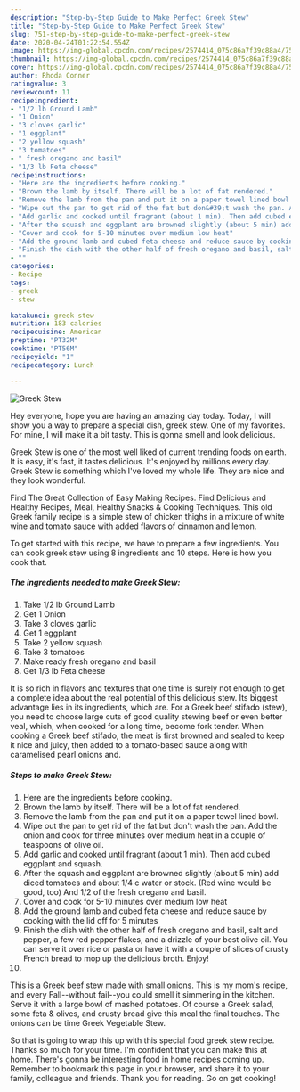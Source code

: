 ```yaml
---
description: "Step-by-Step Guide to Make Perfect Greek Stew"
title: "Step-by-Step Guide to Make Perfect Greek Stew"
slug: 751-step-by-step-guide-to-make-perfect-greek-stew
date: 2020-04-24T01:22:54.554Z
image: https://img-global.cpcdn.com/recipes/2574414_075c86a7f39c88a4/751x532cq70/greek-stew-recipe-main-photo.jpg
thumbnail: https://img-global.cpcdn.com/recipes/2574414_075c86a7f39c88a4/751x532cq70/greek-stew-recipe-main-photo.jpg
cover: https://img-global.cpcdn.com/recipes/2574414_075c86a7f39c88a4/751x532cq70/greek-stew-recipe-main-photo.jpg
author: Rhoda Conner
ratingvalue: 3
reviewcount: 11
recipeingredient:
- "1/2 lb Ground Lamb"
- "1 Onion"
- "3 cloves garlic"
- "1 eggplant"
- "2 yellow squash"
- "3 tomatoes"
- " fresh oregano and basil"
- "1/3 lb Feta cheese"
recipeinstructions:
- "Here are the ingredients before cooking."
- "Brown the lamb by itself. There will be a lot of fat rendered."
- "Remove the lamb from the pan and put it on a paper towel lined bowl."
- "Wipe out the pan to get rid of the fat but don&#39;t wash the pan. Add the onion and cook for three minutes over medium heat in a couple of teaspoons of olive oil."
- "Add garlic and cooked until fragrant (about 1 min). Then add cubed eggplant and squash."
- "After the squash and eggplant are browned slightly (about 5 min) add diced tomatoes and about 1/4 c water or stock.  (Red wine would be good, too) And 1/2 of the fresh oregano and basil."
- "Cover and cook for 5-10 minutes over medium low heat"
- "Add the ground lamb and cubed feta cheese and reduce sauce by cooking with the lid off for 5 minutes"
- "Finish the dish with the other half of fresh oregano and basil, salt and pepper, a few red pepper flakes, and a drizzle of your best olive oil. You can serve it over rice or pasta or have it with a couple of slices of crusty French bread to mop up the delicious broth. Enjoy!"
- ""
categories:
- Recipe
tags:
- greek
- stew

katakunci: greek stew 
nutrition: 183 calories
recipecuisine: American
preptime: "PT32M"
cooktime: "PT56M"
recipeyield: "1"
recipecategory: Lunch

---
```



![Greek Stew](https://img-global.cpcdn.com/recipes/2574414_075c86a7f39c88a4/751x532cq70/greek-stew-recipe-main-photo.jpg)

Hey everyone, hope you are having an amazing day today. Today, I will show you a way to prepare a special dish, greek stew. One of my favorites. For mine, I will make it a bit tasty. This is gonna smell and look delicious.

Greek Stew is one of the most well liked of current trending foods on earth. It is easy, it's fast, it tastes delicious. It's enjoyed by millions every day. Greek Stew is something which I've loved my whole life. They are nice and they look wonderful.

Find The Great Collection of Easy Making Recipes. Find Delicious and Healthy Recipes, Meal, Healthy Snacks &amp; Cooking Techniques. This old Greek family recipe is a simple stew of chicken thighs in a mixture of white wine and tomato sauce with added flavors of cinnamon and lemon.


To get started with this recipe, we have to prepare a few ingredients. You can cook greek stew using 8 ingredients and 10 steps. Here is how you cook that.

<!--inarticleads1-->

##### The ingredients needed to make Greek Stew:

1. Take 1/2 lb Ground Lamb
1. Get 1 Onion
1. Take 3 cloves garlic
1. Get 1 eggplant
1. Take 2 yellow squash
1. Take 3 tomatoes
1. Make ready  fresh oregano and basil
1. Get 1/3 lb Feta cheese


It is so rich in flavors and textures that one time is surely not enough to get a complete idea about the real potential of this delicious stew. Its biggest advantage lies in its ingredients, which are. For a Greek beef stifado (stew), you need to choose large cuts of good quality stewing beef or even better veal, which, when cooked for a long time, become fork tender. When cooking a Greek beef stifado, the meat is first browned and sealed to keep it nice and juicy, then added to a tomato-based sauce along with caramelised pearl onions and. 

<!--inarticleads2-->

##### Steps to make Greek Stew:

1. Here are the ingredients before cooking.
1. Brown the lamb by itself. There will be a lot of fat rendered.
1. Remove the lamb from the pan and put it on a paper towel lined bowl.
1. Wipe out the pan to get rid of the fat but don&#39;t wash the pan. Add the onion and cook for three minutes over medium heat in a couple of teaspoons of olive oil.
1. Add garlic and cooked until fragrant (about 1 min). Then add cubed eggplant and squash.
1. After the squash and eggplant are browned slightly (about 5 min) add diced tomatoes and about 1/4 c water or stock.  (Red wine would be good, too) And 1/2 of the fresh oregano and basil.
1. Cover and cook for 5-10 minutes over medium low heat
1. Add the ground lamb and cubed feta cheese and reduce sauce by cooking with the lid off for 5 minutes
1. Finish the dish with the other half of fresh oregano and basil, salt and pepper, a few red pepper flakes, and a drizzle of your best olive oil. You can serve it over rice or pasta or have it with a couple of slices of crusty French bread to mop up the delicious broth. Enjoy!
1. 


This is a Greek beef stew made with small onions. This is my mom&#39;s recipe, and every Fall--without fail--you could smell it simmering in the kitchen. Serve it with a large bowl of mashed potatoes. Of course a Greek salad, some feta &amp; olives, and crusty bread give this meal the final touches. The onions can be time Greek Vegetable Stew. 

So that is going to wrap this up with this special food greek stew recipe. Thanks so much for your time. I'm confident that you can make this at home. There's gonna be interesting food in home recipes coming up. Remember to bookmark this page in your browser, and share it to your family, colleague and friends. Thank you for reading. Go on get cooking!
